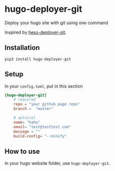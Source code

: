 # hugo-deployer-git

Deploy your hugo site with git using one command

Inspired by [hexo-deployer-git](https://github.com/hexojs/hexo-deployer-git).

## Installation

`pip3 install hugo-deployer-git`

## Setup

In your `config.toml`, put in this section

```toml
[hugo-deployer-git]
    # required
    repo = "your github page repo"
    branch =  "master"

    # optoinal
    name= "haha"
    email= "test@testtest.com"
    message = ""
    build-config= "--minify"
```

## How to use

In your hugo website folder, use `hugo-deployer-git`.